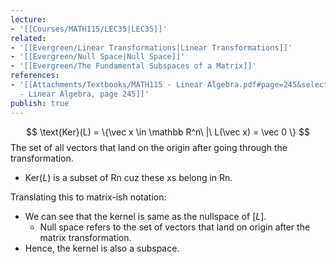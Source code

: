 ```yaml
---
lecture:
- '[[Courses/MATH115/LEC35|LEC35]]'
related:
- '[[Evergreen/Linear Transformations|Linear Transformations]]'
- '[[Evergreen/Null Space|Null Space]]'
- '[[Evergreen/The Fundamental Subspaces of a Matrix]]'
references:
- '[[Attachments/Textbooks/MATH115 - Linear Algebra.pdf#page=245&selection=219,0,219,53|MATH115
  - Linear Algebra, page 245]]'
publish: true
---
```


$$
\text{Ker}(L) = \{\vec x \in \mathbb R^n\ |\ L(\vec x) = \vec 0 \}
$$
The set of all vectors that land on the origin after going through the transformation.

- $\text{Ker}(L)$ is a subset of Rn cuz these xs belong in Rn.

Translating this to matrix-ish notation:
- We can see that the kernel is same as the nullspace of $[L]$.
	- Null space refers to the set of vectors that land on origin after the matrix transformation.
- Hence, the kernel is also a subspace.
